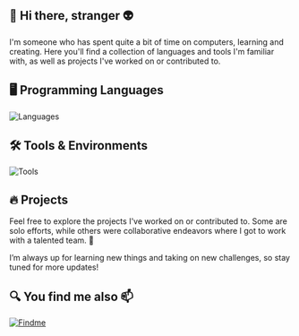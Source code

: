 ## 👋 Hi there, stranger 👽

I'm someone who has spent quite a bit of time on computers, learning and creating. Here you'll find a collection of languages and tools I'm familiar with, as well as projects I've worked on or contributed to. 

## 🖥️ Programming Languages 
![Languages](https://skillicons.dev/icons?i=c,cs,cpp,java,js,html,css,py,ruby,kotlin,powershell)

## 🛠️ Tools & Environments

![Tools](https://skillicons.dev/icons?i=arduino,androidstudio,graphql,apollo,mysql,firebase,postman,qt,nodejs,vscode,unreal,ableton,aws,azure,cloudflare)

## 🔥 Projects 

Feel free to explore the projects I've worked on or contributed to. Some are solo efforts, while others were collaborative endeavors where I got to work with a talented team. 👯

I’m always up for learning new things and taking on new challenges, so stay tuned for more updates!

## 🔍 You find me also 📫
[![Findme](https://skillicons.dev/icons?i=linkedin)](https://www.linkedin.com/in/topi-ilmasti/)

<!--
**SUPPlS/SUPPlS** is a ✨ _special_ ✨ repository because its `README.md` (this file) appears on your GitHub profile.

Here are some ideas to get you started:

- 🔭 I’m currently working on ...
- 🌱 I’m currently learning ...
- 👯 I’m looking to collaborate on ...
- 🤔 I’m looking for help with ...
- 💬 Ask me about ...
- 📫 How to reach me: ...
- 😄 Pronouns: ...
- ⚡ Fun fact: ...
-->
